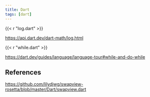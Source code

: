 ```yaml
---
title: Dart
tags: [dart]
---
```


{{< r "log.dart" >}}

<https://api.dart.dev/dart-math/log.html>

{{< r "while.dart" >}}

<https://dart.dev/guides/language/language-tour#while-and-do-while>

## References

<https://github.com/lilydjwg/swapview-rosetta/blob/master/Dart/swapview.dart>
